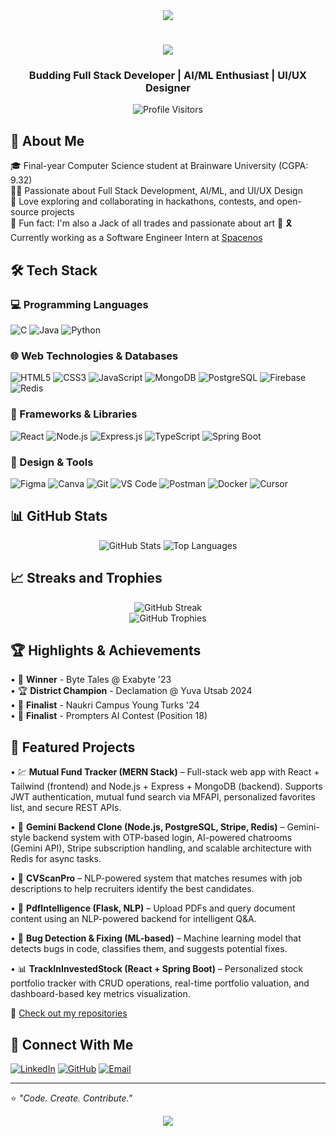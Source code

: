 <div align="center">
  <img src="https://capsule-render.vercel.app/api?type=waving&color=gradient&height=100&section=header" />
</div>

<h1 align="center">
      <img src="https://readme-typing-svg.herokuapp.com/?font=Righteous&size=35&center=true&vCenter=true&color=3e6f8a&width=500&height=70&duration=4000&lines=Hii+there+👋;+I'm+Saikat+Patra;+Welcome+to+my+Github">
</h1>

<h3>
  <p align="center">Budding Full Stack Developer | AI/ML Enthusiast | UI/UX Designer</p>
</h3>

<div align="center">
  <img src="https://komarev.com/ghpvc/?username=Saikat257-ui&color=blue" alt="Profile Visitors" />
</div>

## 🚀 About Me

🎓 Final-year Computer Science student at Brainware University (CGPA: 9.32)  
👨‍💻 Passionate about Full Stack Development, AI/ML, and UI/UX Design  
🤝 Love exploring and collaborating in hackathons, contests, and open-source projects  
🎯 Fun fact: I'm also a Jack of all trades and passionate about art 🎨
🎗️ Currently working as a Software Engineer Intern at [Spacenos](https://www.spacenos.com/)

## 🛠️ Tech Stack

### 💻 Programming Languages
![C](https://img.shields.io/badge/C-00599C?style=for-the-badge&logo=c&logoColor=white)
![Java](https://img.shields.io/badge/Java-ED8B00?style=for-the-badge&logo=java&logoColor=white)
![Python](https://img.shields.io/badge/Python-3776AB?style=for-the-badge&logo=python&logoColor=white)

### 🌐 Web Technologies & Databases
![HTML5](https://img.shields.io/badge/HTML5-E34F26?style=for-the-badge&logo=html5&logoColor=white)
![CSS3](https://img.shields.io/badge/CSS3-1572B6?style=for-the-badge&logo=css3&logoColor=white)
![JavaScript](https://img.shields.io/badge/JavaScript-F7DF1E?style=for-the-badge&logo=javascript&logoColor=black)
![MongoDB](https://img.shields.io/badge/MongoDB-4EA94B?style=for-the-badge&logo=mongodb&logoColor=white)
![PostgreSQL](https://img.shields.io/badge/PostgreSQL-316192?style=for-the-badge&logo=postgresql&logoColor=white)
![Firebase](https://img.shields.io/badge/Firebase-039BE5?style=for-the-badge&logo=Firebase&logoColor=white)
![Redis](https://img.shields.io/badge/Redis-DC382D?style=for-the-badge&logo=redis&logoColor=white)

### 🚀 Frameworks & Libraries
![React](https://img.shields.io/badge/React-20232A?style=for-the-badge&logo=react&logoColor=61DAFB)
![Node.js](https://img.shields.io/badge/Node.js-43853D?style=for-the-badge&logo=node.js&logoColor=white)
![Express.js](https://img.shields.io/badge/Express.js-404D59?style=for-the-badge)
![TypeScript](https://img.shields.io/badge/TypeScript-007ACC?style=for-the-badge&logo=typescript&logoColor=white)
![Spring Boot](https://img.shields.io/badge/Spring_Boot-6DB33F?style=for-the-badge&logo=springboot&logoColor=white)

### 🎨 Design & Tools
![Figma](https://img.shields.io/badge/Figma-F24E1E?style=for-the-badge&logo=figma&logoColor=white)
![Canva](https://img.shields.io/badge/Canva-%2300C4CC.svg?style=for-the-badge&logo=Canva&logoColor=white)
![Git](https://img.shields.io/badge/Git-F05032?style=for-the-badge&logo=git&logoColor=white)
![VS Code](https://img.shields.io/badge/Visual_Studio_Code-0078D4?style=for-the-badge&logo=visual%20studio%20code&logoColor=white)
![Postman](https://img.shields.io/badge/Postman-FF6C37?style=for-the-badge&logo=postman&logoColor=white)
![Docker](https://img.shields.io/badge/Docker-2496ED?style=for-the-badge&logo=docker&logoColor=white)
![Cursor](https://img.shields.io/badge/Cursor-000000?style=for-the-badge&logo=cursor&logoColor=white)

## 📊 GitHub Stats

<div align="center">
  <img src="https://github-readme-stats.vercel.app/api?username=Saikat257-ui&show_icons=true&theme=dark&hide_border=true" alt="GitHub Stats" />
  <img src="https://github-readme-stats.vercel.app/api/top-langs/?username=Saikat257-ui&layout=compact&theme=dark&hide_border=true" alt="Top Languages" />
</div>

## 📈 Streaks and Trophies

<div align="center">
  <img src="https://github-readme-streak-stats.herokuapp.com/?user=Saikat257-ui&theme=dark&hide_border=true" alt="GitHub Streak" />
</div>

<div align="center">
  <img src="https://github-profile-trophy.vercel.app/?username=Saikat257-ui&theme=darkhub&no-frame=true&margin-w=15" alt="GitHub Trophies" />
</div>

## 🏆 Highlights & Achievements

• 🥇 **Winner** - Byte Tales @ Exabyte '23  
• 🏆 **District Champion** - Declamation @ Yuva Utsab 2024  
• 🥈 **Finalist** - Naukri Campus Young Turks '24  
• 🥉 **Finalist** - Prompters AI Contest (Position 18)

## 📁 Featured Projects

• 💹 **Mutual Fund Tracker (MERN Stack)** – Full-stack web app with React + Tailwind (frontend) and Node.js + Express + MongoDB (backend). Supports JWT authentication, mutual fund search via MFAPI, personalized favorites list, and secure REST APIs.

• 🔑 **Gemini Backend Clone (Node.js, PostgreSQL, Stripe, Redis)** – Gemini-style backend system with OTP-based login, AI-powered chatrooms (Gemini API), Stripe subscription handling, and scalable architecture with Redis for async tasks.

• 📄 **CVScanPro** – NLP-powered system that matches resumes with job descriptions to help recruiters identify the best candidates.

• 📘 **PdfIntelligence (Flask, NLP)** – Upload PDFs and query document content using an NLP-powered backend for intelligent Q&A.

• 🐞 **Bug Detection & Fixing (ML-based)** – Machine learning model that detects bugs in code, classifies them, and suggests potential fixes.

• 📊 **TrackInInvestedStock (React + Spring Boot)** – Personalized stock portfolio tracker with CRUD operations, real-time portfolio valuation, and dashboard-based key metrics visualization.

🔗 [Check out my repositories](https://github.com/Saikat257-ui?tab=repositories)

## 🤝 Connect With Me

[![LinkedIn](https://img.shields.io/badge/LinkedIn-0077B5?style=for-the-badge&logo=linkedin&logoColor=white)](https://www.linkedin.com/in/saikat-patra-123438255)
[![GitHub](https://img.shields.io/badge/GitHub-100000?style=for-the-badge&logo=github&logoColor=white)](https://github.com/Saikat257-ui/)
[![Email](https://img.shields.io/badge/Email-D14836?style=for-the-badge&logo=gmail&logoColor=white)](mailto:saikatp499@gmail.com)

---

⭐ *"Code. Create. Contribute."*

<div align="center">
  <img src="https://capsule-render.vercel.app/api?type=waving&color=gradient&height=100&section=footer" />
</div>